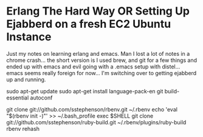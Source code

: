 Erlang The Hard Way OR Setting Up Ejabberd on a fresh EC2 Ubuntu Instance
=========================================================================

Just my notes on learning erlang and emacs. Man I lost a lot of notes in a chrome crash... the short version is I used brew, and git for a few things and ended up with emacs and evil going with a .emacs setup with distel... emacs seems really foreign for now... I'm switching over to getting ejabberd up and running.

sudo apt-get update
sudo apt-get install language-pack-en git build-essential autoconf

git clone git://github.com/sstephenson/rbenv.git ~/.rbenv
echo 'eval "$(rbenv init -)"' >> ~/.bash_profile
exec $SHELL
git clone git://github.com/sstephenson/ruby-build.git ~/.rbenv/plugins/ruby-build
rbenv rehash
